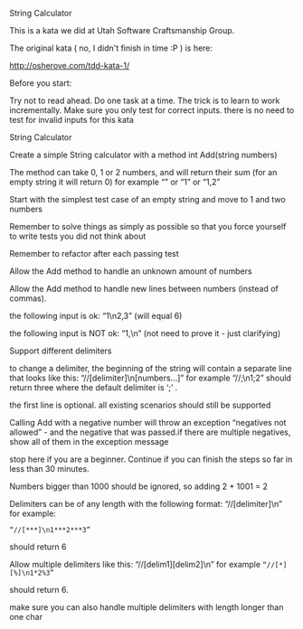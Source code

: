 String Calculator

This is a kata we did at Utah Software Craftsmanship Group.

The original kata ( no, I didn't finish in time :P ) is here:

http://osherove.com/tdd-kata-1/

Before you start:
 

Try not to read ahead.
Do one task at a time. The trick is to learn to work incrementally.
Make sure you only test for correct inputs. there is no need to test for invalid inputs for this kata
 

String Calculator

Create a simple String calculator with a method int Add(string numbers)

The method can take 0, 1 or 2 numbers, and will return their sum (for an empty string it will return 0) for example “” or “1” or “1,2”

Start with the simplest test case of an empty string and move to 1 and two numbers

Remember to solve things as simply as possible so that you force yourself to write tests you did not think about

Remember to refactor after each passing test

Allow the Add method to handle an unknown amount of numbers

Allow the Add method to handle new lines between numbers (instead of commas).

the following input is ok:  “1\n2,3”  (will equal 6)

the following input is NOT ok:  “1,\n” (not need to prove it - just clarifying)

Support different delimiters

to change a delimiter, the beginning of the string will contain a separate line that looks like this:   “//[delimiter]\n[numbers…]” for example “//;\n1;2” should return three where the default delimiter is ‘;’ .

the first line is optional. all existing scenarios should still be supported

Calling Add with a negative number will throw an exception “negatives not allowed” - and the negative that was passed.if there are multiple negatives, show all of them in the exception message

stop here if you are a beginner. Continue if you can finish the steps so far in less than 30 minutes.

Numbers bigger than 1000 should be ignored, so adding 2 + 1001  = 2

Delimiters can be of any length with the following format:  “//[delimiter]\n” for example: 

```
“//[***]\n1***2***3”
```

should return 6

Allow multiple delimiters like this:  “//[delim1][delim2]\n” for example 
`“//[*][%]\n1*2%3”`

 should return 6.

make sure you can also handle multiple delimiters with length longer than one char
